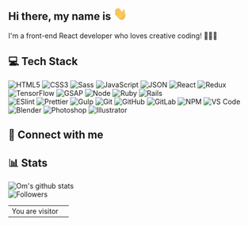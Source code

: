 ## Hi there, my name is <Omprakash/> <img src="https://github.com/ommiy2j/ommiy2j/blob/main/images/hi.gif" width="28px" alt="waving hand" />
I'm a front-end React developer who loves creative coding! 👩🏼‍💻
<br />



## 💻 Tech Stack
![HTML5](https://img.shields.io/badge/-HTML5-%23E44D27?style=flat-square&logo=html5&logoColor=%23ffffff) 
![CSS3](https://img.shields.io/badge/-CSS3-%231572B6?style=flat-square&logo=css3) 
![Sass](https://img.shields.io/badge/-Sass-%23CC6699?style=flat-square&logo=sass&logoColor=%23ffffff) 
![JavaScript](https://img.shields.io/badge/-JavaScript-%23F7DF1C?style=flat-square&logo=javascript&logoColor=%23ffffff) 
![JSON](https://img.shields.io/badge/-JSON-%23000000?style=flat-square&logo=json)
![React](https://img.shields.io/badge/-React-%2361DAFB?style=flat-square&logo=react&logoColor=%23ffffff) 
![Redux](https://img.shields.io/badge/-Redux-%23764ABC?style=flat-square&logo=redux) 
![TensorFlow](https://img.shields.io/badge/-TensorFlow-%23FF6F00?style=flat-square&logo=tensorflow&logoColor=%23ffffff) 
![GSAP](https://img.shields.io/badge/-GSAP-%2388CE02?style=flat-square&logo=greensock&logoColor=%23ffffff) 
![Node](https://img.shields.io/badge/-Node-%23339933?style=flat-square&logo=node.js&logoColor=%23ffffff) 
![Ruby](https://img.shields.io/badge/-Ruby-%23CC342D?style=flat-square&logo=ruby) 
![Rails](https://img.shields.io/badge/-Rails-%23CC0000?style=flat-square&logo=ruby-on-rails) 
<br />
![ESlint](https://img.shields.io/badge/-ESLint-%234B32C3?style=flat-square&logo=eslint) 
![Prettier](https://img.shields.io/badge/-Prettier-%23F7B93E?style=flat-square&logo=prettier&logoColor=%23ffffff) 
![Gulp](https://img.shields.io/badge/-Gulp-%23CF4647?style=flat-square&logo=gulp&logoColor=%23ffffff) 
![Git](https://img.shields.io/badge/-Git-%23F05032?style=flat-square&logo=git&logoColor=%23ffffff) 
![GitHub](https://img.shields.io/badge/-GitHub-%23181717?style=flat-square&logo=github) 
![GitLab](https://img.shields.io/badge/-GitLab-%23FCA121?style=flat-square&logo=gitlab&logoColor=%23ffffff) 
![NPM](https://img.shields.io/badge/-NPM-%23CB3837?style=flat-square&logo=npm) 
![VS Code](https://img.shields.io/badge/-VSCode-%23007ACC?style=flat-square&logo=visual-studio-code)
![Blender](https://img.shields.io/badge/-Blender-%23F5792A?style=flat-square&logo=blender&logoColor=%23ffffff)
![Photoshop](https://img.shields.io/badge/-Photoshop-%2326C9FF?style=flat-square&logo=adobe-photoshop&logoColor=%23ffffff)
![Illustrator](https://img.shields.io/badge/-Illustrator-%23F37021?style=flat-square&logo=adobe-illustrator&logoColor=%23ffffff)



## 💌 Connect with me


## 📊 Stats
![Om's github stats](https://github-readme-stats.vercel.app/api?username=ommiy2j&show_icons=true&theme=radical) 
<br />
![Followers](https://img.shields.io/github/followers/ommiy2j?style=flat-square&color=d680ff&labelColor=80b1ff)

<table>
  <tr>
    <td>You are visitor</td>
    <td><img src="https://profile-counter.glitch.me/KaylaKremer/count.svg" alt="" /></td>
  </tr>
</table>


